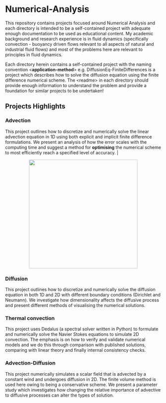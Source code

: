 # Numerical-Analysis

This repository contains projects focused around Numerical Analysis and each directory is intended to be a self-contained project with adequate enough documentation to be used as educational content. My academic background and research experience is in fluid dynamics (specifically convection - buoyancy driven flows relevant to all aspects of natural and industrial fluid flows) and most of the problems here are relevant to principles in fluid dynamics.

Each directory herein contains a self-contained project with the naming convention \<**application-method**\> e.g. DiffusionEq-FiniteDifferences is a project which describes how to solve the diffusion equation using the finite difference numerical scheme. The \<readme\> in each directory should provide enough information to understand the problem and provide a foundation for similar projects to be undertaken!

## Projects Highlights
 ### Advection
This project outlines how to discretize and numerically solve the linear advection equation in 1D using both explicit and implicit finite difference formulations. We present an analysis of how the error scales with the computing time and suggest a method for **optimising** the numerical scheme to most efficiently reach a specified level of accuracy. |
 <p align="center">
<img src = "https://github.com/RobSLong/FD_Advection_comparison/blob/main/advection.gif" width="350" />
</p>
       
### Diffusion 
This project outlines how to discretize and numerically solve the diffusion equation in both 1D and 2D with different boundary conditions (Dirichlet and Neumann). We investigate how dimensionality affects the diffusive process and present different methods of visualising the numerical solutions.

### Thermal convection
This project uses Dedalus (a spectral solver written in Python) to formulate and numerically solve the Navier Stokes equations to simulate 2D convection. The emphasis is on how to verify and validate numerical models and we do this through comparison with published solutions, comparing with linear theory and finally internal consistency checks.

### Advection-Diffusion
This project numerically simulates a scalar field that is advected by a constant wind and undergoes diffusion in 2D. The finite volume method is used here owing to being a conservative scheme. We present a parameter study which investigates how changing the relative importance of advective to diffusive processes can alter the types of solution.
